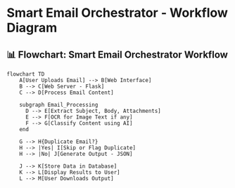 # Smart Email Orchestrator - Workflow Diagram

## 📊 Flowchart: Smart Email Orchestrator Workflow

```mermaid
flowchart TD
    A[User Uploads Email] --> B[Web Interface]
    B --> C[Web Server - Flask]
    C --> D[Process Email Content]
    
    subgraph Email_Processing
      D --> E[Extract Subject, Body, Attachments]
      E --> F[OCR for Image Text if any]
      F --> G[Classify Content using AI]
    end
    
    G --> H{Duplicate Email?}
    H --> |Yes| I[Skip or Flag Duplicate]
    H --> |No| J[Generate Output - JSON]
    
    J --> K[Store Data in Database]
    K --> L[Display Results to User]
    L --> M[User Downloads Output]
